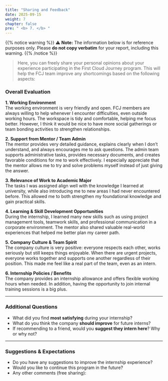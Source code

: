```yaml
---
title: "Sharing and Feedback"
date: 2025-09-15
weight: 7
chapter: false
pre: " <b> 7. </b> "
---
```


{{% notice warning %}}
⚠️ **Note:** The information below is for reference purposes only. Please **do not copy verbatim** for your report, including this warning.
{{% /notice %}}

> Here, you can freely share your personal opinions about your experience participating in the First Cloud Journey program. This will help the FCJ team improve any shortcomings based on the following aspects:

### Overall Evaluation

**1. Working Environment**  
The working environment is very friendly and open. FCJ members are always willing to help whenever I encounter difficulties, even outside working hours. The workspace is tidy and comfortable, helping me focus better. However, I think it would be nice to have more social gatherings or team bonding activities to strengthen relationships.

**2. Support from Mentor / Team Admin**  
The mentor provides very detailed guidance, explains clearly when I don’t understand, and always encourages me to ask questions. The admin team supports administrative tasks, provides necessary documents, and creates favorable conditions for me to work effectively. I especially appreciate that the mentor allows me to try and solve problems myself instead of just giving the answer.

**3. Relevance of Work to Academic Major**  
The tasks I was assigned align well with the knowledge I learned at university, while also introducing me to new areas I had never encountered before. This allowed me to both strengthen my foundational knowledge and gain practical skills.

**4. Learning & Skill Development Opportunities**  
During the internship, I learned many new skills such as using project management tools, teamwork skills, and professional communication in a corporate environment. The mentor also shared valuable real-world experiences that helped me better plan my career path.

**5. Company Culture & Team Spirit**  
The company culture is very positive: everyone respects each other, works seriously but still keeps things enjoyable. When there are urgent projects, everyone works together and supports one another regardless of their position. This made me feel like a real part of the team, even as an intern.

**6. Internship Policies / Benefits**  
The company provides an internship allowance and offers flexible working hours when needed. In addition, having the opportunity to join internal training sessions is a big plus.

---

### Additional Questions
- What did you find **most satisfying** during your internship?  
- What do you think the company **should improve** for future interns?  
- If recommending to a friend, would you **suggest they intern here**? Why or why not?  

---

### Suggestions & Expectations
- Do you have any suggestions to improve the internship experience?  
- Would you like to continue this program in the future?  
- Any other comments (free sharing):
